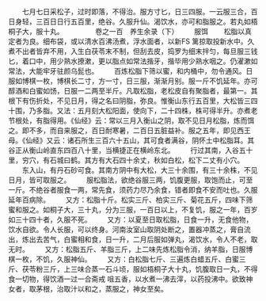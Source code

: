 <!-- { "loadSidebar": true } -->
　　七月七日采松子，过时即落，不得治。服方寸匕，日三四服。一云服三合，百日身轻，三百日日行五百里，绝谷。久服升仙。渴饮水，亦可和脂服之。若丸如梧桐子大，服十丸。
　　
　　卷之一百　养生余录（下）
　　服饵
　　松脂以真定者为良。细布袋，或以清水百沸汤煮，浮水面者，以新FS 篱掠取投新水中。久煮不出者皆弃不用，入生白茯苓末不制，但刮去皮，捣罗为细末拌匀，每旦服三钱匕，着口中，用少熟水撩漱，更以脂点如常法揩牙，揩毕用少熟水咽之。仍濯漱如常法，大能牢牙驻颜乌髭也。
　　百炼松脂下筛以蜜，和内桶中，勿令通风。日服如博棋一枚，博棋长二寸，方一寸，日三服，渐渐月别。服一斤不饥延年。亦可醇酒和白蜜如饧，日服一二两至半斤。凡取松脂，老松皮自有聚脂者，最第一。其根下有伤折处，不见日月，得之名曰阴脂，弥良。惟衡山东行五百里，大松皆三四十围，乃多脂。又法：五月刻大松阳面，使向下，二十四株，株可得半升。亦煮老节根处，有脂得用。《仙经》云：常以三月入衡山之阴，取不见日月松脂，炼而饵之。即不多，而自来服之，百日耐寒暑，二百日五脏益补。服之五年，即见西王母。《仙经》又云：诸石所生三百六十五山，其可食者满谷，阴怀土中松脂耳。其谷正从衡山岭直东四百八十里，当横捷正在横岭东北。
　　行过其南，入谷五十里，穷穴，有石城曰鹤。其方有大石四十余丈，秋如白松，松下二丈有小穴。
　　东入山，有丹石砂可食。其南方阴中有大松，大三十余围，有三十余株，不见日月，皆可取服之。
　　服松脂法，欲绝谷服三两，饥腹更服，取饱而止，可至一斤。不绝谷者服食一两，常先食，须药力尽乃余食，错者即食不安而吐也。久服延年百病除。
　　又方：松脂十斤。松实三斤、柏实三斤、菊花五斤，四味下筛蜜和服之。如桐子大，三十丸，分为三服，一百日以上，不复饥，服之一年，百岁如三十四十者，久服不死。
　　又方：以夏至日取松脂，日食一升，无食他物，饮水自欲。令人长服，可以终身。河南汝室山取阴处断之，置器冲蒸之，膏自流出，炼出去苦气，白蜜相和食，日一升，二月后服如弹丸，渴饮水，令人不老，取无时。
　　又方：松脂五斤、羊脂三斤，上二味先炼松脂令消，纳羊脂，日服博棋一枚，不饥，久服神仙。
　　又方：白松脂七斤、三遍炼白蜡五斤、白蜜三斤、茯苓粉三斤，上三味合蒸一石斗顷，服如梧桐子大十丸，饥腹取日一丸，不得食一切物，得饮酒一过一合斋戒 咀五香，以水煮一沸去滓，以药投沸中。欲致神女者，取茅根，治取汁以和之，蒸服之，神女至矣。
　　
　　
